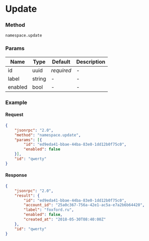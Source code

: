 # Update

### Method

```
namespace.update
```

### Params

Name    | Type   | Default    | Description
------- | ------ | ---------- | ------------------
id      | uuid   | _required_ | -
label   | string | -          | -
enabled | bool   | -          | -

### Example

#### Request

```json
{
    "jsonrpc": "2.0",
    "method": "namespace.update",
    "params": [{
        "id": "ed9eda41-bbae-44ba-83e0-1dd12b0f75c0",
        "enabled": false
    }],
    "id": "qwerty"
}
```

#### Response

```json
{
    "jsonrpc": "2.0",
    "result": {
        "id": "ed9eda41-bbae-44ba-83e0-1dd12b0f75c0",
        "account_id": "25a0c367-756a-42e1-ac5a-e7a2b6b64420",
        "label": "foxford.ru",
        "enabled": false,
        "created_at": "2018-05-30T08:40:00Z"
    },
    "id": "qwerty"
}
```
